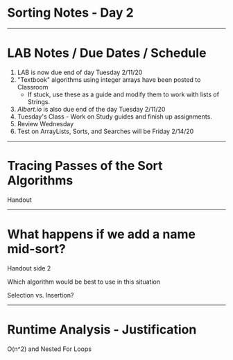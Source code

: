# Sorting Notes - Day 2

---
# LAB Notes / Due Dates / Schedule

1. LAB is now due end of day Tuesday 2/11/20
2. "Textbook" algorithms using integer arrays have been posted to Classroom
	* If stuck, use these as a guide and modify them to work with lists of Strings.
3. *Albert.io* is also due end of the day Tuesday 2/11/20
4. Tuesday's Class - Work on Study guides and finish up assignments.
5. Review Wednesday
6. Test on ArrayLists, Sorts, and Searches will be Friday 2/14/20

---
# Tracing Passes of the Sort Algorithms
Handout

---
# What happens if we add a name mid-sort?
Handout side 2

Which algorithm would be best to use in this situation

Selection vs. Insertion?

---
# Runtime Analysis - Justification
O(n^2) and Nested For Loops


